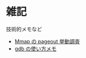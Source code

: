 # 雑記
技術的メモなど

- [Mmap の pageout 挙動調査](./file-based-mmap/file-based-mmap.md)
- [gdb の使い方メモ](https://gist.githubusercontent.com/taiseiKMC/a442462eaf3dc7b8cda56ce91f93357a/raw/4dccaa03c9ce3f145411a27c1cd93103b2971f84)
